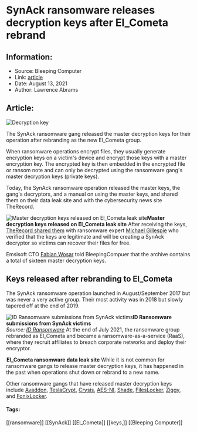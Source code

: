 # SynAck ransomware releases decryption keys after El_Cometa rebrand
### 

## Information:
+ Source: Bleeping Computer
+ Link: [article](https://www.bleepingcomputer.com/news/security/synack-ransomware-releases-decryption-keys-after-el-cometa-rebrand/)
+ Date: August 13, 2021
+ Author: Lawrence Abrams


## Article:
![Decryption key](https://www.bleepstatic.com/content/hl-images/2021/01/29/key-large.jpg)


The SynAck ransomware gang released the master decryption keys for their operation after rebranding as the new El\_Cometa group.


When ransomware operations encrypt files, they usually generate encryption keys on a victim's device and encrypt those keys with a master encryption key. The encrypted key is then embedded in the encrypted file or ransom note and can only be decrypted using the ransomware gang's master decryption keys (private keys).



Today, the SynAck ransomware operation released the master keys, the gang's decryptors, and a manual on using the master keys, and shared them on their data leak site and with the cybersecurity news site TheRecord.



![Master decryption keys released on El_Cometa leak site](https://www.bleepstatic.com/images/news/ransomware/s/synack/master-keys-released/decryption-keys.jpg)**Master decryption keys released on El\_Cometa leak site**
After receiving the keys, [TheRecord shared them](http://therecord.media/synack-ransomware-gang-releases-decryption-keys-for-old-victims/) with ransomware expert [Michael Gillespie](https://twitter.com/demonslay335) who verified that the keys are legitimate and will be creating a SynAck decryptor so victims can recover their files for free.


Emsisoft CTO [Fabian Wosar](https://twitter.com/fwosar) told BleepingCompuer that the archive contains a total of sixteen master decryption keys.


Keys released after rebranding to El\_Cometa
--------------------------------------------


The SynAck ransomware operation launched in August/September 2017 but was never a very active group. Their most activity was in 2018 but slowly tapered off at the end of 2019.



![ID Ransomware submissions from SynAck victims](https://www.bleepstatic.com/images/news/ransomware/s/synack/master-keys-released/id-r-submissions.jpg)**ID Ransomware submissions from SynAck victims**  
*Source: [ID Ransomware](https://id-ransomware.malwarehunterteam.com/)*
At the end of July 2021, the ransomware group rebranded as El\_Cometa and became a ransomware-as-a-service (RaaS), where they recruit affiliates to breach corporate networks and deploy their encryptor.



![El_Cometa ransomware data leak site](data:image/gif;base64,R0lGODlhAQABAAAAACH5BAEKAAEALAAAAAABAAEAAAICTAEAOw==)**El\_Cometa ransomware data leak site**
While it is not common for ransomware gangs to release master decryption keys, it has happened in the past when operations shut down or rebrand to a new name.


Other ransomware gangs that have released master decryption keys include [Avaddon](https://www.bleepingcomputer.com/news/security/avaddon-ransomware-shuts-down-and-releases-decryption-keys/), [TeslaCrypt](https://www.bleepingcomputer.com/news/security/teslacrypt-shuts-down-and-releases-master-decryption-key/), [Crysis](https://www.bleepingcomputer.com/news/security/master-decryption-keys-and-decryptor-for-the-crysis-ransomware-released/), [AES-NI](https://www.bleepingcomputer.com/news/security/aes-ni-ransomware-dev-releases-decryption-keys-amid-fears-of-being-framed-for-xdata-outbreak/), [Shade](https://www.bleepingcomputer.com/news/security/shade-ransomware-shuts-down-releases-750k-decryption-keys/), [FilesLocker](https://www.bleepingcomputer.com/news/security/master-decryption-key-released-for-fileslocker-ransomware/), [Ziggy](https://www.bleepingcomputer.com/news/security/ziggy-ransomware-shuts-down-and-releases-victims-decryption-keys/), and [FonixLocker](https://www.bleepingcomputer.com/news/security/fonix-ransomware-shuts-down-and-releases-master-decryption-key/).




#### Tags:
[[ransomware]] [[SynAck]] [[El_Cometa]] [[keys,]] [[Bleeping Computer]]
